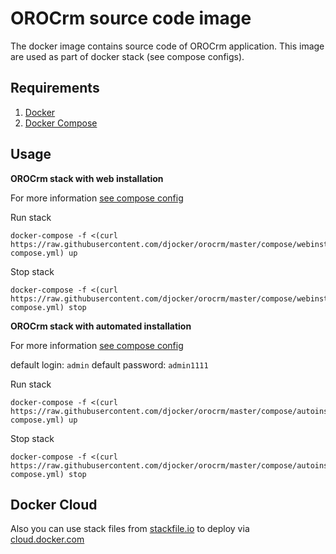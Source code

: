 # OROCrm source code image
The docker image contains source code of OROCrm application.
This image are used as part of docker stack (see compose configs).

## Requirements

1. [Docker](https://www.docker.com/)
2. [Docker Compose](http://docs.docker.com/compose)

## Usage
**OROCrm stack with web installation**

For more information [see compose config](./compose/webinstall/docker-compose.yml)

Run stack 

```
docker-compose -f <(curl https://raw.githubusercontent.com/djocker/orocrm/master/compose/webinstall/docker-compose.yml) up
```

Stop stack

```
docker-compose -f <(curl https://raw.githubusercontent.com/djocker/orocrm/master/compose/webinstall/docker-compose.yml) stop
```

**OROCrm stack with automated installation**

For more information [see compose config](./compose/autoinstall/docker-compose.yml)

default login: `admin` default password: `admin1111`

Run stack

```
docker-compose -f <(curl https://raw.githubusercontent.com/djocker/orocrm/master/compose/autoinstall/docker-compose.yml) up
```

Stop stack

```
docker-compose -f <(curl https://raw.githubusercontent.com/djocker/orocrm/master/compose/autoinstall/docker-compose.yml) stop 
```

## Docker Cloud

Also you can use stack files from [stackfile.io](https://stackfiles.io/registry/56fc345c416a1001004d39cc) to deploy via [cloud.docker.com](https://cloud.docker.com)
